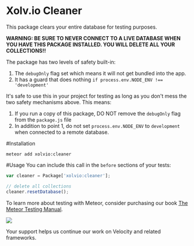 Xolv.io Cleaner
=============== 

This package clears your entire database for testing purposes.

**WARNING: BE SURE TO NEVER CONNECT TO A LIVE DATABASE WHEN YOU HAVE THIS PACKAGE INSTALLED. 
YOU WILL DELETE ALL YOUR COLLECTIONS!!**

The package has two levels of safety built-in: 

1. The `debugOnly` flag set which means it will not get bundled into the app. 
2. It has a guard that does nothing `if process.env.NODE_ENV !== 'development'`  

It's safe to use this in your project for testing as long as you don't mess the two safety 
mechanisms above. This means:

1. If you run a copy of this package, DO NOT remove the `debugOnly` flag from the `package.js` file
2. In addition to point 1, do not set `process.env.NODE_ENV` to `development` when connected to a 
remote database. 

#Installation
```
meteor add xolvio:cleaner
```

#Usage
You can include this call in the `before` sections of your tests:

```javascript
var cleaner = Package['xolvio:cleaner'];

// delete all collections
cleaner.resetDatabase();
```

To learn more about testing with Meteor, consider purchasing our book [The Meteor Testing Manual](http://www.meteortesting.com/?utm_source=cleaner&utm_medium=banner&utm_campaign=cleaner).

[![](http://www.meteortesting.com/img/tmtm.gif)](http://www.meteortesting.com/?utm_source=cleaner&utm_medium=banner&utm_campaign=cleaner)

Your support helps us continue our work on Velocity and related frameworks.
